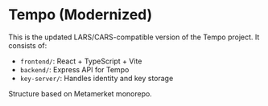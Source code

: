 # Tempo (Modernized)

This is the updated LARS/CARS-compatible version of the Tempo project. It consists of:

- `frontend/`: React + TypeScript + Vite
- `backend/`: Express API for Tempo
- `key-server/`: Handles identity and key storage

Structure based on Metamerket monorepo.
